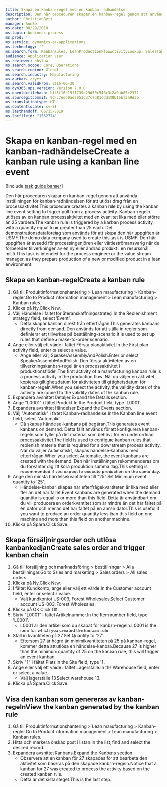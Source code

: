 ```yaml
---
title: Skapa en kanban-regel med en kanban-radhändelse
description: Den här proceduren skapar en kanban-regel genom att använda inställningen för kanban-radhändelsen för att utlösa drag från en processaktivitet.
author: ChristianRytt
manager: AnnBe
ms.date: 08/29/2018
ms.topic: business-process
ms.prod: ''
ms.service: dynamics-ax-applications
ms.technology: ''
ms.search.form: KanbanRules, LeanProductionFlowActivityLookup, SalesTableListPage, SalesCreateOrder, SalesTable
audience: Application User
ms.reviewer: shylaw
ms.search.scope: Core, Operations
ms.search.region: Global
ms.search.industry: Manufacturing
ms.author: crytt
ms.search.validFrom: 2016-06-30
ms.dyn365.ops.version: Version 7.0.0
ms.openlocfilehash: bff5f16c1911739a29d50c546c3c2a9ab85c2371
ms.sourcegitcommit: 9d4c7edd0ae2053c37c7d81cdd180b16bf3a9d3b
ms.translationtype: HT
ms.contentlocale: sv-SE
ms.lasthandoff: 05/15/2019
ms.locfileid: "1562774"
---
```

# <a name="create-a-kanban-rule-using-a-kanban-line-event"></a><span data-ttu-id="92c04-103">Skapa en kanban-regel med en kanban-radhändelse</span><span class="sxs-lookup"><span data-stu-id="92c04-103">Create a kanban rule using a kanban line event</span></span>

[!include [task guide banner](../../includes/task-guide-banner.md)]

<span data-ttu-id="92c04-104">Den här proceduren skapar en kanban-regel genom att använda inställningen för kanban-radhändelsen för att utlösa drag från en processaktivitet.</span><span class="sxs-lookup"><span data-stu-id="92c04-104">This procedure creates a kanban rule by using the kanban line event setting to trigger pull from a process activity.</span></span> <span data-ttu-id="92c04-105">Kanban-regeln utlöses av en kanban processaktivitet med en kvantitet lika med eller större än 25 vardera.</span><span class="sxs-lookup"><span data-stu-id="92c04-105">The kanban rule is triggered by a kanban process activity, with a quantity equal to or greater than 25 each.</span></span> <span data-ttu-id="92c04-106">Det demonstrationsdataföretag som används för att skapa den här uppgiften är USMF.</span><span class="sxs-lookup"><span data-stu-id="92c04-106">The demo data company used to create this task is USMF.</span></span> <span data-ttu-id="92c04-107">Den här uppgiften är avsedd för processingenjören eller värdeströmansvarig när de förbereder tillverkningen av en ny eller ändrad produkt i en resurssnål miljö.</span><span class="sxs-lookup"><span data-stu-id="92c04-107">This task is intended for the process engineer or the value stream manager, as they prepare production of a new or modified product in a lean environment.</span></span>


## <a name="create-a-kanban-rule"></a><span data-ttu-id="92c04-108">Skapa en kanban-regel</span><span class="sxs-lookup"><span data-stu-id="92c04-108">Create a kanban rule</span></span>
1. <span data-ttu-id="92c04-109">Gå till Produktinformationshantering > Lean manufacturing > Kanban-regler.</span><span class="sxs-lookup"><span data-stu-id="92c04-109">Go to Product information management > Lean manufacturing > Kanban rules.</span></span>
2. <span data-ttu-id="92c04-110">Klicka på Ny.</span><span class="sxs-lookup"><span data-stu-id="92c04-110">Click New.</span></span>
3. <span data-ttu-id="92c04-111">Välj Händelse i fältet för återanskaffningsstrategi.</span><span class="sxs-lookup"><span data-stu-id="92c04-111">In the Replenishment strategy field, select 'Event'.</span></span>
    * <span data-ttu-id="92c04-112">Detta skapar kanban direkt från efterfrågan.</span><span class="sxs-lookup"><span data-stu-id="92c04-112">This generates kanbans directly from demand.</span></span> <span data-ttu-id="92c04-113">Den används för att ställa in regler som definierar ett tillverkas på beställning-scenario.</span><span class="sxs-lookup"><span data-stu-id="92c04-113">It is used to set up rules that define a make-to-order scenario.</span></span>  
4. <span data-ttu-id="92c04-114">Ange eller välj ett värde i fältet Första planaktivitet.</span><span class="sxs-lookup"><span data-stu-id="92c04-114">In the First plan activity field, enter or select a value.</span></span>
    * <span data-ttu-id="92c04-115">Ange eller välj SpeakerAssemblyAndPolish.</span><span class="sxs-lookup"><span data-stu-id="92c04-115">Enter or select SpeakerAssemblyAndPolish.</span></span> <span data-ttu-id="92c04-116">Den första aktiviteten av en tillverkningskanban-regel är en processaktivitet i produktionsflödet.</span><span class="sxs-lookup"><span data-stu-id="92c04-116">The first activity of a manufacturing kanban rule is a process activity in the production flow.</span></span> <span data-ttu-id="92c04-117">När du väljer en aktivitet, kopieras giltighetsdatum för aktiviteten till giltighetsdatum för kanban-regeln.</span><span class="sxs-lookup"><span data-stu-id="92c04-117">When you select the activity, the validity dates of the activity are copied to the validity dates of the kanban rule.</span></span>  
5. <span data-ttu-id="92c04-118">Expandera avsnittet Detaljer.</span><span class="sxs-lookup"><span data-stu-id="92c04-118">Expand the Details section.</span></span>
6. <span data-ttu-id="92c04-119">Ange "L0001" i fältet Produkt.</span><span class="sxs-lookup"><span data-stu-id="92c04-119">In the Product field, type 'L0001'.</span></span>
7. <span data-ttu-id="92c04-120">Expandera avsnittet Händelser.</span><span class="sxs-lookup"><span data-stu-id="92c04-120">Expand the Events section.</span></span>
8. <span data-ttu-id="92c04-121">Välj "Automatisk" i fältet Kanban-radhändelse.</span><span class="sxs-lookup"><span data-stu-id="92c04-121">In the Kanban line event field, select 'Automatic'.</span></span>
    * <span data-ttu-id="92c04-122">Då skapas händelse-kanbans på begäran.</span><span class="sxs-lookup"><span data-stu-id="92c04-122">This generates event kanbans on demand.</span></span>  <span data-ttu-id="92c04-123">Detta fällt används för att konfigurera kanban-regeln som fyller på det material som behövs för en underordnad processaktivitet.</span><span class="sxs-lookup"><span data-stu-id="92c04-123">The field is used to configure kanban rules that replenish material that is required for a downstream process activity.</span></span> <span data-ttu-id="92c04-124">När du väljer Automatiskt, skapas händelse-kanbans med efterfrågan.</span><span class="sxs-lookup"><span data-stu-id="92c04-124">When you select Automatic, the event kanbans are created with the demand.</span></span> <span data-ttu-id="92c04-125">Den här inställningen rekommenderas om du förväntar dig att köra produktion samma dag.</span><span class="sxs-lookup"><span data-stu-id="92c04-125">This setting is recommended if you expect to execute production on the same day.</span></span>  
9. <span data-ttu-id="92c04-126">Ange den minsta händelsekvantiteten till "25".</span><span class="sxs-lookup"><span data-stu-id="92c04-126">Set Minimum event quantity to '25'.</span></span>
    * <span data-ttu-id="92c04-127">Händelse-kanban skapas när efterfrågekvantiteten är lika med eller fler än det här fältet.</span><span class="sxs-lookup"><span data-stu-id="92c04-127">Event kanbans are generated when the demand quantity is equal to or more than this field.</span></span> <span data-ttu-id="92c04-128">Detta är användbart om du vill producera en orderkvantitet som är mindre än det här fältet på en dator och mer än det här fältet på en annan dator.</span><span class="sxs-lookup"><span data-stu-id="92c04-128">This is useful if you want to produce an order quantity less than this field on one machine and more than this field on another machine.</span></span>  
10. <span data-ttu-id="92c04-129">Klicka på Spara.</span><span class="sxs-lookup"><span data-stu-id="92c04-129">Click Save.</span></span>

## <a name="create-sales-order-and-trigger-kanban-chain"></a><span data-ttu-id="92c04-130">Skapa försäljningsorder och utlösa kanbankedjan</span><span class="sxs-lookup"><span data-stu-id="92c04-130">Create sales order and trigger kanban chain</span></span>
1. <span data-ttu-id="92c04-131">Gå till försäljning och marknadsföring > beställningar > Alla beställningar.</span><span class="sxs-lookup"><span data-stu-id="92c04-131">Go to Sales and marketing > Sales orders > All sales orders.</span></span>
2. <span data-ttu-id="92c04-132">Klicka på Ny.</span><span class="sxs-lookup"><span data-stu-id="92c04-132">Click New.</span></span>
3. <span data-ttu-id="92c04-133">I fältet Kundkonto, ange eller välj ett värde.</span><span class="sxs-lookup"><span data-stu-id="92c04-133">In the Customer account field, enter or select a value.</span></span>
    * <span data-ttu-id="92c04-134">Välj kundkontot US-003, Forest Wholesales.</span><span class="sxs-lookup"><span data-stu-id="92c04-134">Select Customer account US-003, Forest Wholesales.</span></span>  
4. <span data-ttu-id="92c04-135">Klicka på OK.</span><span class="sxs-lookup"><span data-stu-id="92c04-135">Click OK.</span></span>
5. <span data-ttu-id="92c04-136">Skriv "L0001" i fältet Artikelnummer.</span><span class="sxs-lookup"><span data-stu-id="92c04-136">In the Item number field, type 'L0001'.</span></span>
    * <span data-ttu-id="92c04-137">L0001 är den artikel som du skapat för kanban-regeln.</span><span class="sxs-lookup"><span data-stu-id="92c04-137">L0001 is the item for which you created the kanban rule.</span></span>  
6. <span data-ttu-id="92c04-138">Ställ in kvantiteten på 27.</span><span class="sxs-lookup"><span data-stu-id="92c04-138">Set Quantity to '27'.</span></span>
    * <span data-ttu-id="92c04-139">Eftersom 27 är högre än minimikvantiteten på 25 på kanban-regel, kommer detta att utlösa en händelse-kanban.</span><span class="sxs-lookup"><span data-stu-id="92c04-139">Because 27 is higher than the minimum quantity of 25 on the kanban rule, this will trigger an event kanban.</span></span>  
7. <span data-ttu-id="92c04-140">Skriv "1" i fältet Plats.</span><span class="sxs-lookup"><span data-stu-id="92c04-140">In the Site field, type '1'.</span></span>
8. <span data-ttu-id="92c04-141">Ange eller välj ett värde i fältet Lagerställe.</span><span class="sxs-lookup"><span data-stu-id="92c04-141">In the Warehouse field, enter or select a value.</span></span>
    * <span data-ttu-id="92c04-142">Välj lagerställe 13.</span><span class="sxs-lookup"><span data-stu-id="92c04-142">Select warehouse 13.</span></span>  
9. <span data-ttu-id="92c04-143">Klicka på Spara.</span><span class="sxs-lookup"><span data-stu-id="92c04-143">Click Save.</span></span>

## <a name="view-the-kanban-generated-by-the-kanban-rule"></a><span data-ttu-id="92c04-144">Visa den kanban som genereras av kanban-regeln</span><span class="sxs-lookup"><span data-stu-id="92c04-144">View the kanban generated by the kanban rule</span></span>
1. <span data-ttu-id="92c04-145">Gå till Produktinformationshantering > Lean manufacturing > Kanban-regler.</span><span class="sxs-lookup"><span data-stu-id="92c04-145">Go to Product information management > Lean manufacturing > Kanban rules.</span></span>
2. <span data-ttu-id="92c04-146">Hitta och markera önskad post i listan.</span><span class="sxs-lookup"><span data-stu-id="92c04-146">In the list, find and select the desired record.</span></span>
3. <span data-ttu-id="92c04-147">Expandera avsnittet Kanbans.</span><span class="sxs-lookup"><span data-stu-id="92c04-147">Expand the Kanbans section.</span></span>
    * <span data-ttu-id="92c04-148">Observera att en kanban för 27 skapades för att bearbeta den aktivitet som baseras på den skapade kanban-regeln.</span><span class="sxs-lookup"><span data-stu-id="92c04-148">Notice that a kanban for 27 was created to process the  activity based on the created kanban rule.</span></span>  
    * <span data-ttu-id="92c04-149">Detta är det sista steget.</span><span class="sxs-lookup"><span data-stu-id="92c04-149">This is the last step.</span></span>  

